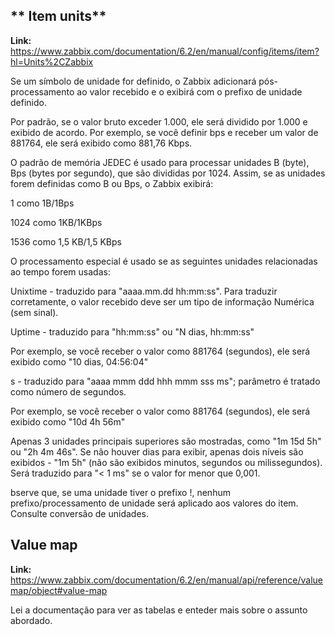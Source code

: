 ## ** Item units**<br>
   **Link:** https://www.zabbix.com/documentation/6.2/en/manual/config/items/item?hl=Units%2CZabbix<br>

   Se um símbolo de unidade for definido, o Zabbix adicionará pós-processamento ao valor recebido e o exibirá com o prefixo de unidade definido.<br>

   Por padrão, se o valor bruto exceder 1.000, ele será dividido por 1.000 e exibido de acordo. Por exemplo, se você definir bps e receber um valor de 881764, ele será exibido como 881,76 Kbps.<br>

   O padrão de memória JEDEC é usado para processar unidades B (byte), Bps (bytes por segundo), que são divididas por 1024. Assim, se as unidades forem definidas como B ou Bps, o Zabbix exibirá:<br>

   1 como 1B/1Bps<br>

   1024 como 1KB/1KBps<br>

   1536 como 1,5 KB/1,5 KBps<br>

   O processamento especial é usado se as seguintes unidades relacionadas ao tempo forem usadas:<br>

   Unixtime - traduzido para "aaaa.mm.dd hh:mm:ss". Para traduzir corretamente, o valor recebido deve ser um tipo de informação Numérica (sem sinal).<br>

   Uptime - traduzido para "hh:mm:ss" ou "N dias, hh:mm:ss"<br>

   Por exemplo, se você receber o valor como 881764 (segundos), ele será exibido como "10 dias, 04:56:04"<br>

   s - traduzido para "aaaa mmm ddd hhh mmm sss ms"; parâmetro é tratado como número de segundos.<br>

   Por exemplo, se você receber o valor como 881764 (segundos), ele será exibido como "10d 4h 56m"<br>

   Apenas 3 unidades principais superiores são mostradas, como "1m 15d 5h" ou "2h 4m 46s". Se não houver dias para exibir, apenas dois níveis são exibidos - "1m 5h" (não são exibidos minutos, segundos ou milissegundos). Será traduzido para "< 1 ms" se o valor for menor que 0,001.<br>

   bserve que, se uma unidade tiver o prefixo !, nenhum prefixo/processamento de unidade será aplicado aos valores do item. Consulte conversão de unidades.<br>

## **Value map**
   **Link:** https://www.zabbix.com/documentation/6.2/en/manual/api/reference/valuemap/object#value-map

   Lei a documentação para ver as tabelas e enteder mais sobre o assunto abordado.<br>
